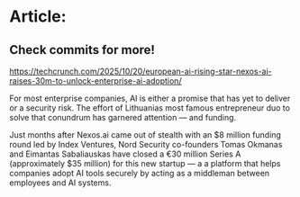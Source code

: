 # Article:

## Check commits for more!
https://techcrunch.com/2025/10/20/european-ai-rising-star-nexos-ai-raises-30m-to-unlock-enterprise-ai-adoption/

For most enterprise companies, AI is either a promise that has yet to deliver or a security risk. The effort of Lithuanias most famous entrepreneur duo to solve that conundrum has garnered attention — and funding.

Just months after Nexos.ai came out of stealth with an $8 million funding round led by Index Ventures, Nord Security co-founders Tomas Okmanas and Eimantas Sabaliauskas have closed a €30 million Series A (approximately $35 million) for this new startup &#8212;  a a platform that helps companies adopt AI tools securely by acting as a middleman between employees and AI systems.